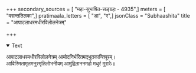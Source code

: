 +++
secondary_sources = [ "महा-सुभाषित-सङ्ग्रहः - 4935",]
meters = [ "वसन्ततिलका",]
pratimaala_letters = [ "आ", "र",]
jsonClass = "Subhaashita"
title = "आपाटलाधरमधीरविलोलनेत्रम्"

+++

<details open><summary>Text</summary>

आपाटलाधरमधीरविलोलनेत्रम् आमोदनिर्भरितमद्भुतकान्तिपूरम्।  
आविस्मितामृतमनुस्मृतिलोभनीयम् आमुद्रिताननमहो मधुरं मुरारेः॥
</details>

